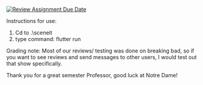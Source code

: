 [![Review Assignment Due Date](https://classroom.github.com/assets/deadline-readme-button-22041afd0340ce965d47ae6ef1cefeee28c7c493a6346c4f15d667ab976d596c.svg)](https://classroom.github.com/a/wuS9SvAX)

Instructions for use:
1. Cd to .\sceneit
2. type command: flutter run

Grading note: Most of our reviews/ testing was done on breaking bad, so if you want to see reviews and send messages to other users, I would test out that show specifically.

Thank you for a great semester Professor, good luck at Notre Dame! 